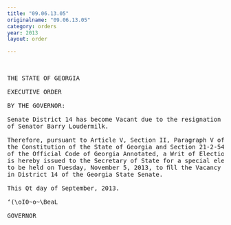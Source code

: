 ```yaml
---
title: "09.06.13.05"
originalname: "09.06.13.05"
category: orders
year: 2013
layout: order

---
```

<pre>
 

THE STATE OF GEORGIA

EXECUTIVE ORDER

BY THE GOVERNOR:

Senate District 14 has become Vacant due to the resignation
of Senator Barry Loudermilk.

Therefore, pursuant to Article V, Section II, Paragraph V of
the Constitution of the State of Georgia and Section 21-2-544
of the Official Code of Georgia Annotated, a Writ of Election
is hereby issued to the Secretary of State for a special election
to be held on Tuesday, November 5, 2013, to ﬁll the Vacancy
in District 14 of the Georgia State Senate.

This Qt day of September, 2013.

‘(\oI0~o~\BeaL

GOVERNOR

</pre>
